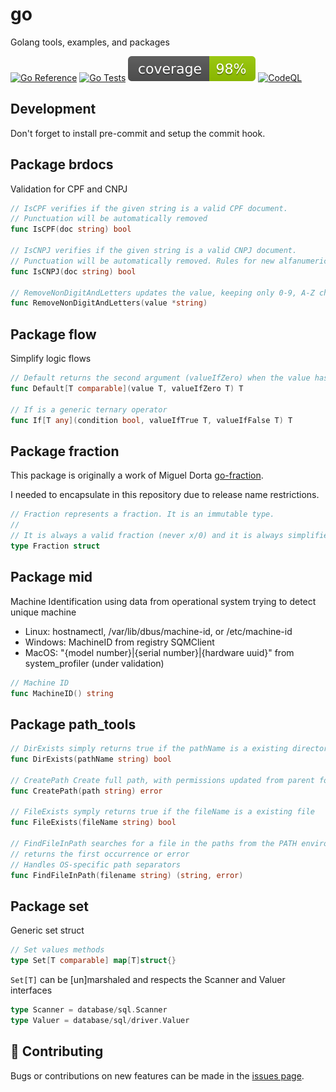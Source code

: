# go
Golang tools, examples, and packages

[![Go Reference](https://pkg.go.dev/badge/github.com/guionardo/go.svg)](https://pkg.go.dev/github.com/guionardo/go)
[![Go Tests](https://github.com/guionardo/go/actions/workflows/go_tests.yml/badge.svg)](https://github.com/guionardo/go/actions/workflows/go_tests.yml)
![coverage](https://raw.githubusercontent.com/guionardo/go/badges/.badges/main/coverage.svg)
[![CodeQL](https://github.com/guionardo/go/actions/workflows/github-code-scanning/codeql/badge.svg)](https://github.com/guionardo/go/actions/workflows/github-code-scanning/codeql)

## Development

Don't forget to install pre-commit and setup the commit hook.

## Package brdocs

Validation for CPF and CNPJ

```go
// IsCPF verifies if the given string is a valid CPF document.
// Punctuation will be automatically removed
func IsCPF(doc string) bool

// IsCNPJ verifies if the given string is a valid CNPJ document.
// Punctuation will be automatically removed. Rules for new alfanumeric format.
func IsCNPJ(doc string) bool

// RemoveNonDigitAndLetters updates the value, keeping only 0-9, A-Z characters
func RemoveNonDigitAndLetters(value *string)
```

## Package flow

Simplify logic flows

```go
// Default returns the second argument (valueIfZero) when the value has the default (zero)
func Default[T comparable](value T, valueIfZero T) T

// If is a generic ternary operator
func If[T any](condition bool, valueIfTrue T, valueIfFalse T) T
```

## Package fraction

This package is originally a work of Miguel Dorta [go-fraction](https://github.com/nethruster/go-fraction).

I needed to encapsulate in this repository due to release name restrictions.

```go
// Fraction represents a fraction. It is an immutable type.
//
// It is always a valid fraction (never x/0) and it is always simplified.
type Fraction struct
```

## Package mid

Machine Identification using data from operational system trying to detect unique machine

* Linux: hostnamectl, /var/lib/dbus/machine-id, or /etc/machine-id
* Windows: MachineID from registry SQMClient
* MacOS: "{model number}|{serial number}|{hardware uuid}" from system_profiler (under validation)

```go
// Machine ID
func MachineID() string
```

## Package path_tools

```go
// DirExists simply returns true if the pathName is a existing directory
func DirExists(pathName string) bool

// CreatePath Create full path, with permissions updated from parent folder.
func CreatePath(path string) error

// FileExists symply returns true if the fileName is a existing file
func FileExists(fileName string) bool

// FindFileInPath searches for a file in the paths from the PATH environment variable
// returns the first occurrence or error
// Handles OS-specific path separators
func FindFileInPath(filename string) (string, error)
```


## Package set

Generic set struct

```go
// Set values methods
type Set[T comparable] map[T]struct{}
```

`Set[T]` can be [un]marshaled and respects the Scanner and Valuer interfaces

```go
type Scanner = database/sql.Scanner
type Valuer = database/sql/driver.Valuer
```

## 🤝 Contributing

Bugs or contributions on new features can be made in the [issues page](https://github.com/guionardo/go/issues).
